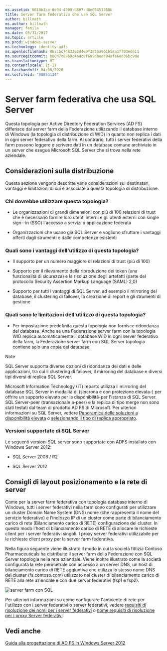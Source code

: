 ```yaml
---
ms.assetid: 6618b3ce-0e94-4009-b887-d8e05453358b
title: Server farm federativa che usa SQL Server
author: billmath
ms.author: billmath
manager: femila
ms.date: 05/31/2017
ms.topic: article
ms.prod: windows-server
ms.technology: identity-adfs
ms.openlocfilehash: 862cbc74833e2d4e9f385ba961b58a1f703e6611
ms.sourcegitcommit: b00d7c8968c4adc8f699dbee694afe6ed36bc9de
ms.translationtype: MT
ms.contentlocale: it-IT
ms.lasthandoff: 04/08/2020
ms.locfileid: "80853134"
---
```

# <a name="federation-server-farm-using-sql-server"></a>Server farm federativa che usa SQL Server

Questa topologia per Active Directory Federation Services \(AD FS\) differisce dal server farm della Federazione utilizzando il database interno di Windows \(la topologia di distribuzione di WID\) in quanto non replica i dati in ogni server federativo della farm. Al contrario, tutti i server federativi della farm possono leggere e scrivere dati in un database comune archiviato in un server che esegue Microsoft SQL Server che si trova nella rete aziendale.  
  
## <a name="deployment-considerations"></a>Considerazioni sulla distribuzione  
Questa sezione vengono descritte varie considerazioni sui destinatari, vantaggi e limitazioni di cui è associate a questa topologia di distribuzione.  
  
### <a name="who-should-use-this-topology"></a>Chi dovrebbe utilizzare questa topologia?  
  
-   Le organizzazioni di grandi dimensioni con più di 100 relazioni di trust che è necessario fornire loro utenti interni e gli utenti esterni con single sign-\-in \(SSO\) l'accesso a servizi o applicazione federata  
  
-   Organizzazioni che usano già SQL Server e vogliono sfruttare i vantaggi offerti dagli strumenti e dalle competenze esistenti  
  
### <a name="what-are-the-benefits-of-using-this-topology"></a>Quali sono i vantaggi dell'utilizzo di questa topologia?  
  
-   Il supporto per un numero maggiore di relazioni di trust \(più di 100\)  
  
-   Supporto per il rilevamento della riproduzione dei token \(una funzionalità di sicurezza\) e la risoluzione degli artefatti \(parte del protocollo Security Assertion Markup Language \(SAML\) 2,0\)  
  
-   Supporto per tutti i vantaggi di SQL Server, ad esempio il mirroring del database, il clustering di failover, la creazione di report e gli strumenti di gestione  
  
### <a name="what-are-the-limitations-of-using-this-topology"></a>Quali sono le limitazioni dell'utilizzo di questa topologia?  
  
-   Per impostazione predefinita questa topologia non fornisce ridondanza del database. Anche se una Federazione server farm con la topologia WID replica automaticamente il database WID in ogni server federativo della farm, la Federazione server farm con SQL Server topologia contiene solo una copia del database  
  
> [!NOTE]  
> SQL Server supporta diverse opzioni di ridondanza dei dati e delle applicazioni, tra cui il clustering di failover, il mirroring del database e diversi tipi diversi di replica SQL Server.  
  
Microsoft Information Technology \(IT\) reparto utilizza il mirroring del database SQL Server in modalità di \(sincrona e con protezione elevata\-\) per offrire un supporto elevato per la disponibilità\-per l'istanza di SQL Server. SQL Server\-peer \(transazionale a\-peer\) e la replica di tipo merge non sono stati testati dal team di prodotto AD FS di Microsoft. Per ulteriori informazioni su SQL Server, vedere [Panoramica delle soluzioni a disponibilità elevata](https://go.microsoft.com/fwlink/?LinkId=179853) o [selezionando il tipo di replica appropriato](https://go.microsoft.com/fwlink/?LinkId=214648).  
  
### <a name="supported-sql-server-versions"></a>Versioni supportate di SQL Server  
Le seguenti versioni SQL server sono supportate con ADFS installato con Windows Server 2012:  
  
-   SQL Server 2008 \/ R2  
  
-   SQL Server 2012  
  
## <a name="server-placement-and-network-layout-recommendations"></a>Consigli di layout posizionamento e la rete di server  
Come per la server farm federativa con topologia database interno di Windows, tutti i server federativi nella farm sono configurati per utilizzare un cluster Domain Name System \(DNS\) nome \(che rappresenta il nome del servizio federativo\) e l'indirizzo IP di un cluster come parte di bilanciamento carico di rete \(Bilanciamento carico di RETE\) configurazione del cluster. In questo modo l'host di bilanciamento carico di RETE di allocare le richieste client per i server federativi singoli. I proxy server federativi utilizzabile per le richieste client proxy per la server farm federativa.  
  
Nella figura seguente viene illustrato il modo in cui la società fittizia Contoso Pharmaceuticals ha distribuito il server farm della Federazione con SQL Server topologia nella rete aziendale. Viene inoltre illustrato come la società configurata la rete perimetrale con accesso a un server DNS, un host di bilanciamento carico di RETE aggiuntiva che utilizza lo stesso nome DNS del cluster \(fs.contoso.com\) utilizzato nel cluster di bilanciamento carico di RETE alla rete aziendale e con due server federativi \(fsp1 e fsp2\).  
  
![server farm con SQL](media/FarmSQLProxies.gif)  
  
Per ulteriori informazioni su come configurare l'ambiente di rete per l'utilizzo con i server federativi o server federativi, vedere [requisiti di risoluzione dei nomi per i server federativi](Name-Resolution-Requirements-for-Federation-Servers.md) o [nome requisiti di risoluzione per i proxy Server federativi](Name-Resolution-Requirements-for-Federation-Server-Proxies.md).  
  
## <a name="see-also"></a>Vedi anche
[Guida alla progettazione di AD FS in Windows Server 2012](AD-FS-Design-Guide-in-Windows-Server-2012.md)
